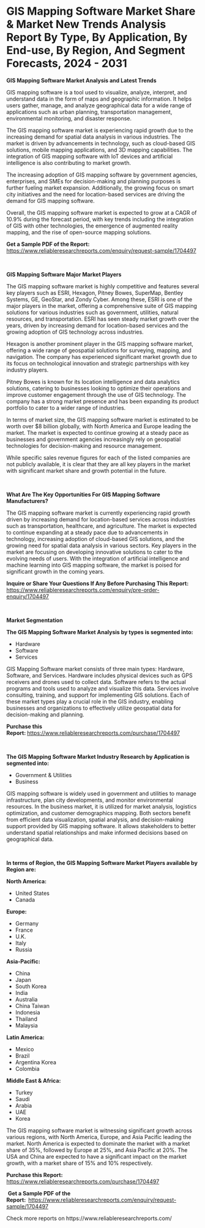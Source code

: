 <p><h1>GIS Mapping Software Market Share & Market New Trends Analysis Report By Type, By Application, By End-use, By Region, And Segment Forecasts, 2024 - 2031</h1></p><p><strong>GIS Mapping Software Market Analysis and Latest Trends</strong></p>
<p><p>GIS mapping software is a tool used to visualize, analyze, interpret, and understand data in the form of maps and geographic information. It helps users gather, manage, and analyze geographical data for a wide range of applications such as urban planning, transportation management, environmental monitoring, and disaster response.</p><p>The GIS mapping software market is experiencing rapid growth due to the increasing demand for spatial data analysis in various industries. The market is driven by advancements in technology, such as cloud-based GIS solutions, mobile mapping applications, and 3D mapping capabilities. The integration of GIS mapping software with IoT devices and artificial intelligence is also contributing to market growth.</p><p>The increasing adoption of GIS mapping software by government agencies, enterprises, and SMEs for decision-making and planning purposes is further fueling market expansion. Additionally, the growing focus on smart city initiatives and the need for location-based services are driving the demand for GIS mapping software.</p><p>Overall, the GIS mapping software market is expected to grow at a CAGR of 10.9% during the forecast period, with key trends including the integration of GIS with other technologies, the emergence of augmented reality mapping, and the rise of open-source mapping solutions.</p></p>
<p><strong>Get a Sample PDF of the Report:&nbsp;</strong> <a href="https://www.reliableresearchreports.com/enquiry/request-sample/1704497">https://www.reliableresearchreports.com/enquiry/request-sample/1704497</a></p>
<p>&nbsp;</p>
<p><strong>GIS Mapping Software Major Market Players</strong></p>
<p><p>The GIS mapping software market is highly competitive and features several key players such as ESRI, Hexagon, Pitney Bowes, SuperMap, Bentley Systems, GE, GeoStar, and Zondy Cyber. Among these, ESRI is one of the major players in the market, offering a comprehensive suite of GIS mapping solutions for various industries such as government, utilities, natural resources, and transportation. ESRI has seen steady market growth over the years, driven by increasing demand for location-based services and the growing adoption of GIS technology across industries.</p><p>Hexagon is another prominent player in the GIS mapping software market, offering a wide range of geospatial solutions for surveying, mapping, and navigation. The company has experienced significant market growth due to its focus on technological innovation and strategic partnerships with key industry players.</p><p>Pitney Bowes is known for its location intelligence and data analytics solutions, catering to businesses looking to optimize their operations and improve customer engagement through the use of GIS technology. The company has a strong market presence and has been expanding its product portfolio to cater to a wider range of industries.</p><p>In terms of market size, the GIS mapping software market is estimated to be worth over $8 billion globally, with North America and Europe leading the market. The market is expected to continue growing at a steady pace as businesses and government agencies increasingly rely on geospatial technologies for decision-making and resource management.</p><p>While specific sales revenue figures for each of the listed companies are not publicly available, it is clear that they are all key players in the market with significant market share and growth potential in the future.</p></p>
<p>&nbsp;</p>
<p><strong>What Are The Key Opportunities For GIS Mapping Software Manufacturers?</strong></p>
<p><p>The GIS mapping software market is currently experiencing rapid growth driven by increasing demand for location-based services across industries such as transportation, healthcare, and agriculture. The market is expected to continue expanding at a steady pace due to advancements in technology, increasing adoption of cloud-based GIS solutions, and the growing need for spatial data analysis in various sectors. Key players in the market are focusing on developing innovative solutions to cater to the evolving needs of users. With the integration of artificial intelligence and machine learning into GIS mapping software, the market is poised for significant growth in the coming years.</p></p>
<p><strong>Inquire or Share Your Questions If Any Before Purchasing This Report:</strong> <a href="https://www.reliableresearchreports.com/enquiry/pre-order-enquiry/1704497">https://www.reliableresearchreports.com/enquiry/pre-order-enquiry/1704497</a></p>
<p>&nbsp;</p>
<p><strong>Market Segmentation</strong></p>
<p><strong>The GIS Mapping Software Market Analysis by types is segmented into:</strong></p>
<p><ul><li>Hardware</li><li>Software</li><li>Services</li></ul></p>
<p><p>GIS Mapping Software market consists of three main types: Hardware, Software, and Services. Hardware includes physical devices such as GPS receivers and drones used to collect data. Software refers to the actual programs and tools used to analyze and visualize this data. Services involve consulting, training, and support for implementing GIS solutions. Each of these market types play a crucial role in the GIS industry, enabling businesses and organizations to effectively utilize geospatial data for decision-making and planning.</p></p>
<p><strong>Purchase this Report:&nbsp;</strong><a href="https://www.reliableresearchreports.com/purchase/1704497">https://www.reliableresearchreports.com/purchase/1704497</a></p>
<p>&nbsp;</p>
<p><strong>The GIS Mapping Software Market Industry Research by Application is segmented into:</strong></p>
<p><ul><li>Government & Utilities</li><li>Business</li></ul></p>
<p><p>GIS mapping software is widely used in government and utilities to manage infrastructure, plan city developments, and monitor environmental resources. In the business market, it is utilized for market analysis, logistics optimization, and customer demographics mapping. Both sectors benefit from efficient data visualization, spatial analysis, and decision-making support provided by GIS mapping software. It allows stakeholders to better understand spatial relationships and make informed decisions based on geographical data.</p></p>
<p>&nbsp;</p>
<p><strong>In terms of Region, the GIS Mapping Software Market Players available by Region are:</strong></p>
<p>
    <p> <strong> North America: </strong>
        <ul>
            <li>United States</li>
            <li>Canada</li>
        </ul>
        </p> 
    <p> <strong> Europe: </strong>
        <ul>
            <li>Germany</li>
            <li>France</li>
            <li>U.K.</li>
            <li>Italy</li>
            <li>Russia</li>
        </ul>
        </p> 
    <p> <strong> Asia-Pacific: </strong>
        <ul>
            <li>China</li>
            <li>Japan</li>
            <li>South Korea</li>
            <li>India</li>
            <li>Australia</li>
            <li>China Taiwan</li>
            <li>Indonesia</li>
            <li>Thailand</li>
            <li>Malaysia</li>
        </ul>
        </p> 
    <p> <strong> Latin America: </strong>
        <ul>
            <li>Mexico</li>
            <li>Brazil</li>
            <li>Argentina Korea</li>
            <li>Colombia</li>
        </ul>
        </p> 
    <p> <strong> Middle East & Africa: </strong>
        <ul>
            <li>Turkey</li>
            <li>Saudi</li>
            <li>Arabia</li>
            <li>UAE</li>
            <li>Korea</li>
        </ul>
    </p>
    </p>
<p><p>The GIS mapping software market is witnessing significant growth across various regions, with North America, Europe, and Asia Pacific leading the market. North America is expected to dominate the market with a market share of 35%, followed by Europe at 25%, and Asia Pacific at 20%. The USA and China are expected to have a significant impact on the market growth, with a market share of 15% and 10% respectively.</p></p>
<p><strong>Purchase this Report: </strong><a href="https://www.reliableresearchreports.com/purchase/1704497">https://www.reliableresearchreports.com/purchase/1704497</a></p>
<p>&nbsp;<strong>Get a Sample PDF of the Report:&nbsp;&nbsp;</strong><a href="https://www.reliableresearchreports.com/enquiry/request-sample/1704497">https://www.reliableresearchreports.com/enquiry/request-sample/1704497</a></p>
<p><strong></strong></p>
<p>Check more reports on https://www.reliableresearchreports.com/</p>